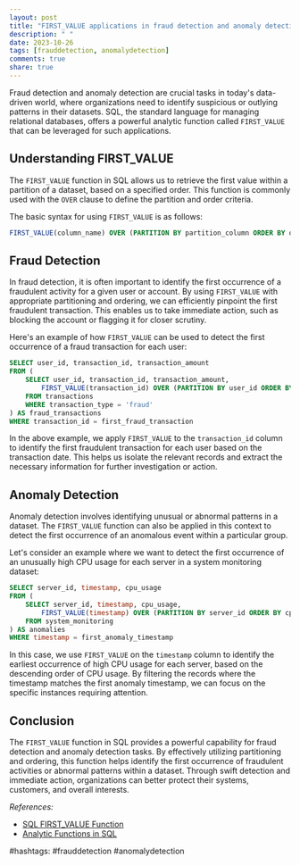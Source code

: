 ```yaml
---
layout: post
title: "FIRST_VALUE applications in fraud detection and anomaly detection with SQL"
description: " "
date: 2023-10-26
tags: [frauddetection, anomalydetection]
comments: true
share: true
---
```


Fraud detection and anomaly detection are crucial tasks in today's data-driven world, where organizations need to identify suspicious or outlying patterns in their datasets. SQL, the standard language for managing relational databases, offers a powerful analytic function called `FIRST_VALUE` that can be leveraged for such applications. 

## Understanding FIRST_VALUE

The `FIRST_VALUE` function in SQL allows us to retrieve the first value within a partition of a dataset, based on a specified order. This function is commonly used with the `OVER` clause to define the partition and order criteria. 

The basic syntax for using `FIRST_VALUE` is as follows:

```sql
FIRST_VALUE(column_name) OVER (PARTITION BY partition_column ORDER BY order_column)
```

## Fraud Detection

In fraud detection, it is often important to identify the first occurrence of a fraudulent activity for a given user or account. By using `FIRST_VALUE` with appropriate partitioning and ordering, we can efficiently pinpoint the first fraudulent transaction. This enables us to take immediate action, such as blocking the account or flagging it for closer scrutiny.

Here's an example of how `FIRST_VALUE` can be used to detect the first occurrence of a fraud transaction for each user:

```sql
SELECT user_id, transaction_id, transaction_amount
FROM (
    SELECT user_id, transaction_id, transaction_amount, 
        FIRST_VALUE(transaction_id) OVER (PARTITION BY user_id ORDER BY transaction_date) AS first_fraud_transaction
    FROM transactions
    WHERE transaction_type = 'fraud'
) AS fraud_transactions
WHERE transaction_id = first_fraud_transaction
```

In the above example, we apply `FIRST_VALUE` to the `transaction_id` column to identify the first fraudulent transaction for each user based on the transaction date. This helps us isolate the relevant records and extract the necessary information for further investigation or action.

## Anomaly Detection

Anomaly detection involves identifying unusual or abnormal patterns in a dataset. The `FIRST_VALUE` function can also be applied in this context to detect the first occurrence of an anomalous event within a particular group.

Let's consider an example where we want to detect the first occurrence of an unusually high CPU usage for each server in a system monitoring dataset:

```sql
SELECT server_id, timestamp, cpu_usage
FROM (
    SELECT server_id, timestamp, cpu_usage,
        FIRST_VALUE(timestamp) OVER (PARTITION BY server_id ORDER BY cpu_usage DESC) AS first_anomaly_timestamp
    FROM system_monitoring
) AS anomalies
WHERE timestamp = first_anomaly_timestamp
```

In this case, we use `FIRST_VALUE` on the `timestamp` column to identify the earliest occurrence of high CPU usage for each server, based on the descending order of CPU usage. By filtering the records where the timestamp matches the first anomaly timestamp, we can focus on the specific instances requiring attention.

## Conclusion

The `FIRST_VALUE` function in SQL provides a powerful capability for fraud detection and anomaly detection tasks. By effectively utilizing partitioning and ordering, this function helps identify the first occurrence of fraudulent activities or abnormal patterns within a dataset. Through swift detection and immediate action, organizations can better protect their systems, customers, and overall interests.

_References:_
- [SQL FIRST_VALUE Function](https://www.w3schools.com/sql/sql_firstvalue.asp)
- [Analytic Functions in SQL](https://www.sqlshack.com/sql-analytic-functions-introduction/)

#hashtags: #frauddetection #anomalydetection